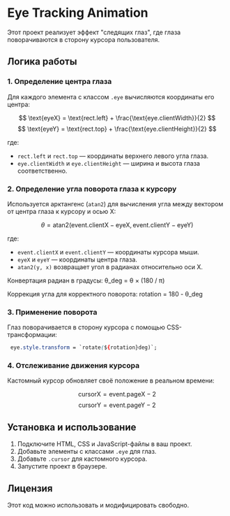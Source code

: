 # Eye Tracking Animation

Этот проект реализует эффект "следящих глаз", где глаза поворачиваются в сторону курсора пользователя. 

## Логика работы

### 1. Определение центра глаза
Для каждого элемента с классом `.eye` вычисляются координаты его центра:

$$ \text{eyeX} = \text{rect.left} + \frac{\text{eye.clientWidth}}{2} $$
$$ \text{eyeY} = \text{rect.top} + \frac{\text{eye.clientHeight}}{2} $$

где:
- `rect.left` и `rect.top` — координаты верхнего левого угла глаза.
- `eye.clientWidth` и `eye.clientHeight` — ширина и высота глаза соответственно.

### 2. Определение угла поворота глаза к курсору
Используется арктангенс (`atan2`) для вычисления угла между вектором от центра глаза к курсору и осью X:

$$ \theta = \text{atan2} (\text{event.clientX} - \text{eyeX}, \text{event.clientY} - \text{eyeY}) $$

где:
- `event.clientX` и `event.clientY` — координаты курсора мыши.
- `eyeX` и `eyeY` — координаты центра глаза.
- `atan2(y, x)` возвращает угол в радианах относительно оси X.

Конвертация радиан в градусы:
θ_deg = θ × (180 / π)

Коррекция угла для корректного поворота:
rotation = 180 - θ_deg


### 3. Применение поворота
Глаз поворачивается в сторону курсора с помощью CSS-трансформации:
```css
 eye.style.transform = `rotate(${rotation}deg)`;
```

### 4. Отслеживание движения курсора
Кастомный курсор обновляет своё положение в реальном времени:

$$ \text{cursorX} = \text{event.pageX} - 2 $$
$$ \text{cursorY} = \text{event.pageY} - 2 $$

## Установка и использование
1. Подключите HTML, CSS и JavaScript-файлы в ваш проект.
2. Добавьте элементы с классами `.eye` для глаз.
3. Добавьте `.cursor` для кастомного курсора.
4. Запустите проект в браузере.

## Лицензия
Этот код можно использовать и модифицировать свободно.


